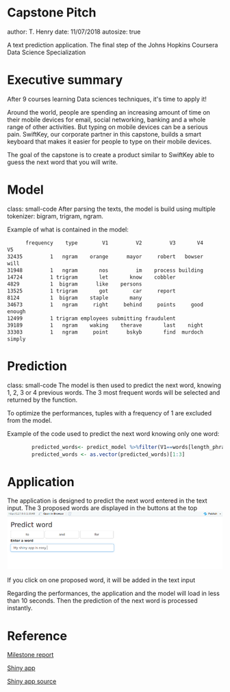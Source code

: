 Capstone Pitch
========================================================
author: T. Henry
date: 11/07/2018
autosize: true

A text prediction application. The final step of the Johns Hopkins Coursera Data Science Specialization

<style>
.small-code pre code {
  font-size: 1em;
}
</style>

Executive summary
========================================================

After 9 courses learning Data sciences techniques, it's time to apply it!

Around the world, people are spending an increasing amount of time on their mobile devices for email, social networking, banking and a whole range of other activities. But typing on mobile devices can be a serious pain. SwiftKey, our corporate partner in this capstone, builds a smart keyboard that makes it easier for people to type on their mobile devices.

The goal of the capstone is to create a product similar to SwiftKey able to guess the next word that you will write.



Model
========================================================
class: small-code
After parsing the texts, the model is build using multiple tokenizer: bigram, trigram, ngram.


Example of what is contained in the model:

```
      frequency    type        V1         V2         V3       V4     V5
32435         1   ngram    orange      mayor     robert   bowser   will
31948         1   ngram       nos         im    process building       
14724         1 trigram       let       know    cobbler                
4829          1  bigram      like    persons                           
13525         1 trigram       got        car     report                
8124          1  bigram    staple       many                           
34673         1   ngram     right     behind     points     good enough
12499         1 trigram employees submitting fraudulent                
39189         1   ngram    waking    therave       last    night       
33303         1   ngram     point      bskyb       find  murdoch simply
```


Prediction
========================================================
class: small-code
The model is then used to predict the next word, knowing 1, 2, 3 or 4 previous words.
The 3 most frequent words will be selected and returned by the function.

To optimize the performances, tuples with a frequency of 1 are excluded from the model.

Example of the code used to predict the next word knowing only one word: 

```r
        predicted_words<- predict_model %>%filter(V1==words[length_phrase], V2!= "", type =="bigram") %>% top_n(3, frequency) %>% pull(V2) 
        predicted_words <- as.vector(predicted_words)[1:3]
```

Application
========================================================
The application is designed to predict the next word entered in the text input.
The 3 proposed words are displayed in the buttons at the top
![Shiny app](capture.png)

If you click on one proposed word, it will be added in the text input

Regarding the performances, the application and the model will load in less than 10 seconds. Then the prediction of the next word is processed instantly.

Reference
========================================================
[Milestone report](http://rpubs.com/tristanry/399667)

[Shiny app](https://tristanry.shinyapps.io/predictWord2/)

[Shiny app source](https://github.com/tristanry/datasciencecoursera/tree/gh-pages/Capstone/predictWord)


